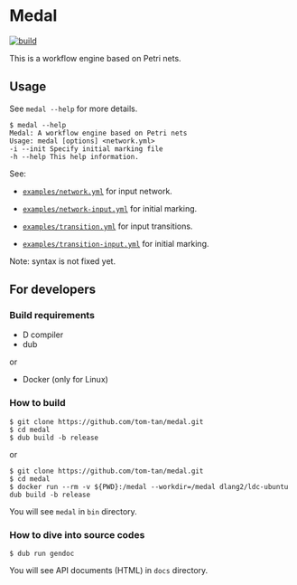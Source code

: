 # Medal
[![build](https://github.com/tom-tan/medal/workflows/CI/badge.svg?branch=master)](https://github.com/tom-tan/medal/actions)

This is a workflow engine based on Petri nets.

## Usage

See `medal --help` for more details.
```console
$ medal --help
Medal: A workflow engine based on Petri nets
Usage: medal [options] <network.yml>
-i --init Specify initial marking file
-h --help This help information.
```

See:
- [`examples/network.yml`](https://github.com/tom-tan/medal/blob/master/examples/network.yml) for input network.
- [`examples/network-input.yml`](https://github.com/tom-tan/medal/blob/master/examples/network-input.yml) for initial marking.

- [`examples/transition.yml`](https://github.com/tom-tan/medal/blob/master/examples/transition.yml) for input transitions.
- [`examples/transition-input.yml`](https://github.com/tom-tan/medal/blob/master/examples/transition-input.yml) for initial marking.

Note: syntax is not fixed yet.

## For developers
### Build requirements
- D compiler
- dub

or

- Docker (only for Linux)

### How to build

```console
$ git clone https://github.com/tom-tan/medal.git
$ cd medal
$ dub build -b release
```

or

```console
$ git clone https://github.com/tom-tan/medal.git
$ cd medal
$ docker run --rm -v ${PWD}:/medal --workdir=/medal dlang2/ldc-ubuntu dub build -b release
```


You will see `medal` in `bin` directory.

### How to dive into source codes
```console
$ dub run gendoc
```

You will see API documents (HTML) in `docs` directory.
